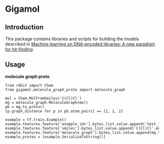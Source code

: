 # Gigamol

## Introduction

This package contains libraries and scripts for building the models
described in [Machine learning on DNA-encoded libraries:
A new paradigm for hit-finding](https://pubs.acs.org/doi/10.1021/acs.jmedchem.0c00452).

## Usage

**molecule graph proto**

```
from rdkit import Chem
from gigamol.molecule_graph_proto import molecule_graph

mol = Chem.MolFromSmiles('C(Cl)Cl')
mg = molecule_graph.MoleculeGraph(mol)
pb = mg.to_proto()
[p.graph_distance for p in pb.atom_pairs] == [1, 1, 2]

example = tf.train.Example()
example.features.feature['example_ids'].bytes_list.value.append('test_123'.encode())
example.features.feature['smiles'].bytes_list.value.append('C(Cl)Cl'.encode())
example.features.feature['molecule_graph'].bytes_list.value.append(mg.to_proto().SerializeToString())
example_protos = [example.SerializeToString()]
```
